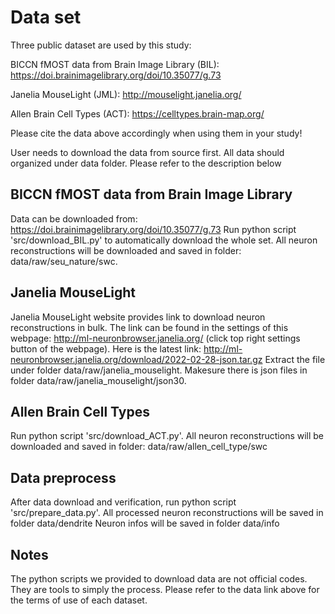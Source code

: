 # Data set

Three public dataset are used by this study:

BICCN fMOST data from Brain Image Library (BIL): https://doi.brainimagelibrary.org/doi/10.35077/g.73 

Janelia MouseLight (JML): http://mouselight.janelia.org/

Allen Brain Cell Types (ACT): https://celltypes.brain-map.org/


Please cite the data above accordingly when using them in your study!


User needs to download the data from source first.
All data should organized under data folder.
Please refer to the description below 

## BICCN fMOST data from Brain Image Library
Data can be downloaded from: https://doi.brainimagelibrary.org/doi/10.35077/g.73
Run python script 'src/download_BIL.py' to automatically download the whole set.
All neuron reconstructions will be downloaded and saved in folder: data/raw/seu_nature/swc.

## Janelia MouseLight
Janelia MouseLight website provides link to download neuron reconstructions in bulk.
The link can be found in the settings of this webpage: http://ml-neuronbrowser.janelia.org/ (click top right settings button of the webpage).
Here is the latest link: http://ml-neuronbrowser.janelia.org/download/2022-02-28-json.tar.gz
Extract the file under folder data/raw/janelia_mouselight.
Makesure there is json files in folder data/raw/janelia_mouselight/json30.

## Allen Brain Cell Types
Run python script 'src/download_ACT.py'. 
All neuron reconstructions will be downloaded and saved in folder: data/raw/allen_cell_type/swc

## Data preprocess
After data download and verification, run python script 'src/prepare_data.py'.
All processed neuron reconstructions will be saved in folder data/dendrite
Neuron infos will be saved in folder data/info

## Notes
The python scripts we provided to download data are not official codes.
They are tools to simply the process.
Please refer to the data link above for the terms of use of each dataset.
